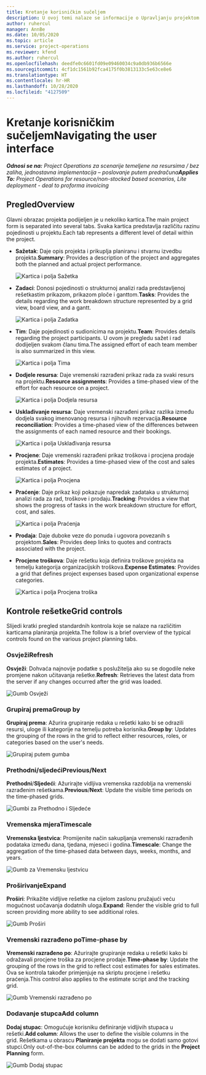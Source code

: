```yaml
---
title: Kretanje korisničkim sučeljem
description: U ovoj temi nalaze se informacije o Upravljanju projektom u sustavu Dynamics 365 Project Operations.
author: ruhercul
manager: AnnBe
ms.date: 10/05/2020
ms.topic: article
ms.service: project-operations
ms.reviewer: kfend
ms.author: ruhercul
ms.openlocfilehash: deedfe0c6601fd09e09460034c9a0db936b6566e
ms.sourcegitcommit: 4cf1dc1561b92fca4175f0b3813133c5e63ce8e6
ms.translationtype: HT
ms.contentlocale: hr-HR
ms.lasthandoff: 10/28/2020
ms.locfileid: "4127509"
---
```

# <a name="navigating-the-user-interface"></a><span data-ttu-id="dcc9e-103">Kretanje korisničkim sučeljem</span><span class="sxs-lookup"><span data-stu-id="dcc9e-103">Navigating the user interface</span></span>

<span data-ttu-id="dcc9e-104">_**Odnosi se na:** Project Operations za scenarije temeljene na resursima / bez zaliha, jednostavna implementacija – poslovanje putem predračuna_</span><span class="sxs-lookup"><span data-stu-id="dcc9e-104">_**Applies To:** Project Operations for resource/non-stocked based scenarios, Lite deployment - deal to proforma invoicing_</span></span>

## <a name="overview"></a><span data-ttu-id="dcc9e-105">Pregled</span><span class="sxs-lookup"><span data-stu-id="dcc9e-105">Overview</span></span>

<span data-ttu-id="dcc9e-106">Glavni obrazac projekta podijeljen je u nekoliko kartica.</span><span class="sxs-lookup"><span data-stu-id="dcc9e-106">The main project form is separated into several tabs.</span></span> <span data-ttu-id="dcc9e-107">Svaka kartica predstavlja različitu razinu pojedinosti u projektu.</span><span class="sxs-lookup"><span data-stu-id="dcc9e-107">Each tab represents a different level of detail within the project.</span></span>

- <span data-ttu-id="dcc9e-108">**Sažetak**: Daje opis projekta i prikuplja planiranu i stvarnu izvedbu projekta.</span><span class="sxs-lookup"><span data-stu-id="dcc9e-108">**Summary**: Provides a description of the project and aggregates both the planned and actual project performance.</span></span>

    ![Kartica i polja Sažetka](media/navigation7.png)

- <span data-ttu-id="dcc9e-110">**Zadaci**: Donosi pojedinosti o strukturnoj analizi rada predstavljenoj rešetkastim prikazom, prikazom ploče i ganttom.</span><span class="sxs-lookup"><span data-stu-id="dcc9e-110">**Tasks**: Provides the details regarding the work breakdown structure represented by a grid view, board view, and a gantt.</span></span>

    ![Kartica i polja Zadatka](media/navigation8.png)

- <span data-ttu-id="dcc9e-112">**Tim**: Daje pojedinosti o sudionicima na projektu.</span><span class="sxs-lookup"><span data-stu-id="dcc9e-112">**Team**: Provides details regarding the project participants.</span></span> <span data-ttu-id="dcc9e-113">U ovom je pregledu sažet i rad dodijeljen svakom članu tima.</span><span class="sxs-lookup"><span data-stu-id="dcc9e-113">The assigned effort of each team member is also summarized in this view.</span></span>

    ![Kartica i polja Tima](media/navigation9.png)

- <span data-ttu-id="dcc9e-115">**Dodjele resursa**: Daje vremenski razrađeni prikaz rada za svaki resurs na projektu.</span><span class="sxs-lookup"><span data-stu-id="dcc9e-115">**Resource assignments**: Provides a time-phased view of the effort for each resource on a project.</span></span>

    ![Kartica i polja Dodjela resursa](media/navigation10.png)

- <span data-ttu-id="dcc9e-117">**Usklađivanje resursa**: Daje vremenski razrađeni prikaz razlika između dodjela svakog imenovanog resursa i njihovih rezervacija.</span><span class="sxs-lookup"><span data-stu-id="dcc9e-117">**Resource reconciliation**: Provides a time-phased view of the differences between the assignments of each named resource and their bookings.</span></span>

    ![Kartica i polja Usklađivanja resursa](media/navigation11.png)

- <span data-ttu-id="dcc9e-119">**Procjene**: Daje vremenski razrađeni prikaz troškova i procjena prodaje projekta.</span><span class="sxs-lookup"><span data-stu-id="dcc9e-119">**Estimates**: Provides a time-phased view of the cost and sales estimates of a project.</span></span>

    ![Kartica i polja Procjena](media/navigation12.png)

- <span data-ttu-id="dcc9e-121">**Praćenje**: Daje prikaz koji pokazuje napredak zadataka u strukturnoj analizi rada za rad, troškove i prodaju.</span><span class="sxs-lookup"><span data-stu-id="dcc9e-121">**Tracking**: Provides a view that shows the progress of tasks in the work breakdown structure for effort, cost, and sales.</span></span>

    ![Kartica i polja Praćenja](media/navigation13.png)

- <span data-ttu-id="dcc9e-123">**Prodaja**: Daje duboke veze do ponuda i ugovora povezanih s projektom.</span><span class="sxs-lookup"><span data-stu-id="dcc9e-123">**Sales**: Provides deep links to quotes and contracts associated with the project.</span></span>

- <span data-ttu-id="dcc9e-124">**Procjene troškova**: Daje rešetku koja definira troškove projekta na temelju kategorija organizacijskih troškova.</span><span class="sxs-lookup"><span data-stu-id="dcc9e-124">**Expense Estimates**: Provides a grid that defines project expenses based upon organizational expense categories.</span></span>

    ![Kartica i polja Procjena troška](media/navigation14.png)

## <a name="grid-controls"></a><span data-ttu-id="dcc9e-126">Kontrole rešetke</span><span class="sxs-lookup"><span data-stu-id="dcc9e-126">Grid controls</span></span>

<span data-ttu-id="dcc9e-127">Slijedi kratki pregled standardnih kontrola koje se nalaze na različitim karticama planiranja projekta.</span><span class="sxs-lookup"><span data-stu-id="dcc9e-127">The follow is a brief overview of the typical controls found on the various project planning tabs.</span></span>

### <a name="refresh"></a><span data-ttu-id="dcc9e-128">Osvježi</span><span class="sxs-lookup"><span data-stu-id="dcc9e-128">Refresh</span></span>

<span data-ttu-id="dcc9e-129">**Osvježi**: Dohvaća najnovije podatke s poslužitelja ako su se dogodile neke promjene nakon učitavanja rešetke.</span><span class="sxs-lookup"><span data-stu-id="dcc9e-129">**Refresh**: Retrieves the latest data from the server if any changes occurred after the grid was loaded.</span></span>

![Gumb Osvježi](media/navigation7.png)

### <a name="group-by"></a><span data-ttu-id="dcc9e-131">Grupiraj prema</span><span class="sxs-lookup"><span data-stu-id="dcc9e-131">Group by</span></span>

<span data-ttu-id="dcc9e-132">**Grupiraj prema**: Ažurira grupiranje redaka u rešetki kako bi se odrazili resursi, uloge ili kategorije na temelju potreba korisnika.</span><span class="sxs-lookup"><span data-stu-id="dcc9e-132">**Group by**: Updates the grouping of the rows in the grid to reflect either resources, roles, or categories based on the user's needs.</span></span>

![Grupiraj putem gumba](media/navigation6.png)

### <a name="previousnext"></a><span data-ttu-id="dcc9e-134">Prethodni/sljedeći</span><span class="sxs-lookup"><span data-stu-id="dcc9e-134">Previous/Next</span></span>

<span data-ttu-id="dcc9e-135">**Prethodni**/**Sljedeći**: Ažurirajte vidljiva vremenska razdoblja na vremenski razrađenim rešetkama.</span><span class="sxs-lookup"><span data-stu-id="dcc9e-135">**Previous**/**Next**: Update the visible time periods on the time-phased grids.</span></span>

![Gumbi za Prethodno i Sljedeće](media/navigation2.png)

### <a name="timescale"></a><span data-ttu-id="dcc9e-137">Vremenska mjera</span><span class="sxs-lookup"><span data-stu-id="dcc9e-137">Timescale</span></span>

<span data-ttu-id="dcc9e-138">**Vremenska ljestvica**: Promijenite način sakupljanja vremenski razrađenih podataka između dana, tjedana, mjeseci i godina.</span><span class="sxs-lookup"><span data-stu-id="dcc9e-138">**Timescale**: Change the aggregation of the time-phased data between days, weeks, months, and years.</span></span>

![Gumb za Vremensku ljestvicu](media/navigation3.png)

### <a name="expand"></a><span data-ttu-id="dcc9e-140">Proširivanje</span><span class="sxs-lookup"><span data-stu-id="dcc9e-140">Expand</span></span>

<span data-ttu-id="dcc9e-141">**Proširi**: Prikažite vidljive rešetke na cijelom zaslonu pružajući veću mogućnost uočavanja dodatnih uloga.</span><span class="sxs-lookup"><span data-stu-id="dcc9e-141">**Expand**: Render the visible grid to full screen providing more ability to see additional roles.</span></span>

![Gumb Proširi](media/navigation4.png)

### <a name="time-phase-by"></a><span data-ttu-id="dcc9e-143">Vremenski razrađeno po</span><span class="sxs-lookup"><span data-stu-id="dcc9e-143">Time-phase by</span></span>

<span data-ttu-id="dcc9e-144">**Vremenski razrađeno po**: Ažurirajte grupiranje redaka u rešetki kako bi odražavali procjene troška za procjene prodaje.</span><span class="sxs-lookup"><span data-stu-id="dcc9e-144">**Time-phase by**: Update the grouping of the rows in the grid to reflect cost estimates for sales estimates.</span></span> <span data-ttu-id="dcc9e-145">Ova se kontrola također primjenjuje na skriptu procjene i rešetku praćenja.</span><span class="sxs-lookup"><span data-stu-id="dcc9e-145">This control also applies to the estimate script and the tracking grid.</span></span>

![Gumb Vremenski razrađeno po](media/navigation0.png)

### <a name="add-column"></a><span data-ttu-id="dcc9e-147">Dodavanje stupca</span><span class="sxs-lookup"><span data-stu-id="dcc9e-147">Add column</span></span>

<span data-ttu-id="dcc9e-148">**Dodaj stupac**: Omogućuje korisniku definiranje vidljivih stupaca u rešetki.</span><span class="sxs-lookup"><span data-stu-id="dcc9e-148">**Add column**: Allows the user to define the visible columns in the grid.</span></span> <span data-ttu-id="dcc9e-149">Rešetkama u obrascu **Planiranje projekta** mogu se dodati samo gotovi stupci.</span><span class="sxs-lookup"><span data-stu-id="dcc9e-149">Only out-of-the-box columns can be added to the grids in the **Project Planning** form.</span></span>

![Gumb Dodaj stupac](media/navigation5.png)
